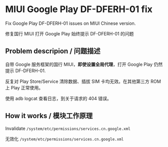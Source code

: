 # MIUI Google Play DF-DFERH-01 fix

Fix Google Play DF-DFERH-01 issues on MIUI Chinese version.

修复国行 MIUI 打开 Google Play 始终提示 DF-DFERH-01 的问题

## Problem descripion / 问题描述

自带 Google 服务框架的国行 MIUI，**即使设置全局代理**，打开 Google Play 仍然提示 DF-DFERH-01.

反复对 Play Store/Service 清除数据、插拔 SIM 卡均无效。在其他第三方 ROM 上 Play 正常使用。

使用 adb logcat 查看日志，到关于请求的 404 错误。

## How it works / 模块工作原理

Invalidate `/system/etc/permissions/services.cn.google.xml`

无效化 `/system/etc/permissions/services.cn.google.xml`
